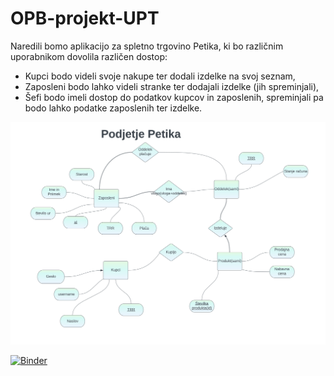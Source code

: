 # OPB-projekt-UPT
Naredili bomo aplikacijo za spletno trgovino Petika, ki bo različnim uporabnikom dovolila različen dostop:
* Kupci bodo videli svoje nakupe ter dodali izdelke na svoj seznam,
* Zaposleni bodo lahko videli stranke ter dodajali izdelke (jih spreminjali),
* Šefi bodo imeli dostop do podatkov kupcov in zaposlenih, spreminjali pa bodo lahko podatke zaposlenih ter izdelke.


<!--![OPB_ER_diagram_projekt.pdf](https://github.com/Petja-Murnik/OPB-projekt-UP/files/11148026/OPB_ER_diagram_projekt.pdf) -->

![diagram](OPB_ER_diagram_projekt.png)

[![Binder](https://mybinder.org/badge_logo.svg)](https://mybinder.org/v2/gh/Petja-Murnik/OPB-projekt-UP/main?urlpath=proxy%2F8080)

